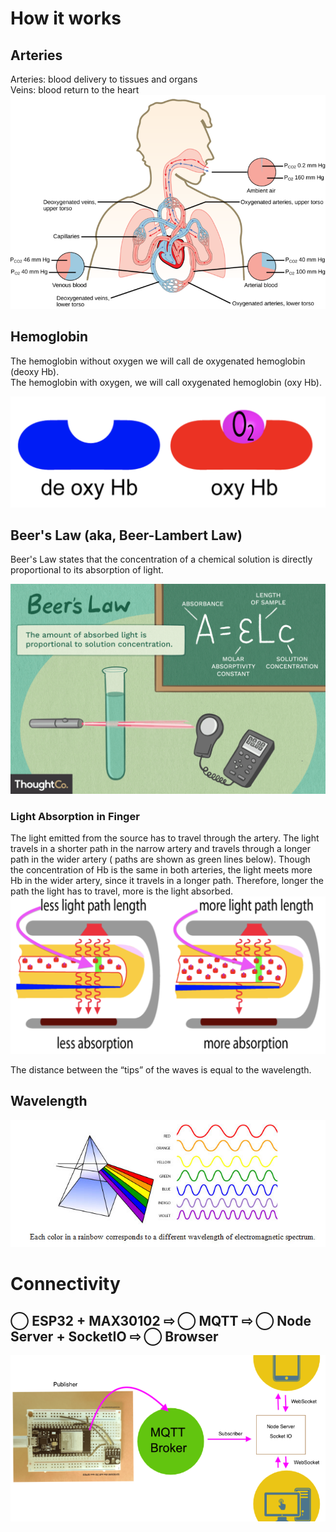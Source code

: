 # How it works

## Arteries  
Arteries: blood delivery to tissues and organs<br />
Veins: blood return to the heart<br />
![Arteries](img/arteries.png)

## Hemoglobin  
The hemoglobin without oxygen we will call de oxygenated hemoglobin (deoxy Hb).  
The hemoglobin with oxygen, we will call oxygenated hemoglobin (oxy Hb).

![Hemoglobin](img/hg.png)

## Beer's Law (aka, Beer-Lambert Law)
Beer's Law states that the concentration of a chemical solution is directly proportional to its absorption of light.

![Beers Law](img/beers-law.png)

### Light Absorption in Finger
The light emitted from the source has to travel through the artery. The light travels in a shorter path in the narrow artery and travels through a longer path in the wider artery ( paths are shown as green lines below). Though the concentration of Hb is the same in both arteries, the light meets more Hb in the wider artery, since it travels in a longer path. Therefore, longer the path the light has to travel, more is the light absorbed.
![light absorption](img/absorption.png)

The distance between the “tips” of the waves is equal to the wavelength.

## Wavelength  
![Wavelength](img/prismcolors.png)


# Connectivity  
## ◯ ESP32 + MAX30102 ⇨ ◯ MQTT ⇨ ◯ Node Server + SocketIO ⇨ ◯ Browser  
![Wavelength](img/Oximeter.png)
